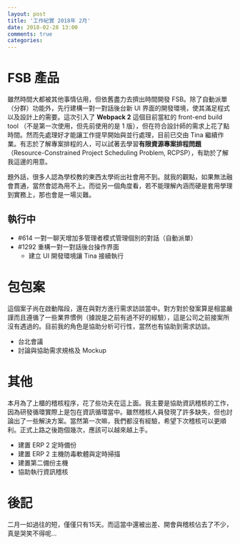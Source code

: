```yaml
---
layout: post
title: '工作紀實 2018年 2月'
date: 2018-02-28 13:00
comments: true
categories: 
---
```

# FSB 產品

雖然時間大都被其他事情佔用，但依舊盡力去擠出時間開發 FSB。除了自動派單（分群）功能外，先行建構一對一對話後台新 UI 界面的開發環境，使其滿足程式以及設計上的需要。這次引入了 **Webpack 2** 這個目前當紅的 front-end build tool （不是第一次使用，但先前使用的是 1 版），但在符合設計師的需求上花了點時間。然而先處理好才能讓工作提早開始與並行處理，目前已交由 Tina 繼續作業。有志於了解專案排程的人，可以試著去學習**有限資源專案排程問題**（Resource-Constrained Project Scheduling Problem, RCPSP），有助於了解我這邊的用意。

題外話，很多人認為學校教的東西太學術出社會用不到。就我的觀點，如果無法融會貫通，當然會認為用不上。而從另一個角度看，若不能理解內涵而硬是套用學理到實務上，那也會是一場災難。

## 執行中

* #614 一對一聊天增加多管理者模式管理個別的對話（自動派單）
* #1292 重構一對一對話後台操作界面
    + 建立 UI 開發環境讓 Tina 接續執行

# 包包案

這個案子尚在啟動階段，還在與對方進行需求訪談當中。對方對於發案算是相當嚴謹而且遵循了一些業界慣例（據說是之前有過不好的經驗），這是公司之前接案所沒有遇過的。目前我的角色是協助分析可行性，當然也有協助到需求訪談。

* 台北會議
* 討論與協助需求規格及 Mockup

# 其他

本月為了上櫃的稽核程序，花了些功夫在這上面。我主要是協助資訊稽核的工作，因為研發循環實際上是包在資訊循環當中。雖然稽核人員發現了許多缺失，但也討論出了一些解決方案。當然第一次嘛，我們都沒有經驗，希望下次稽核可以更順利。正式上路之後跑個幾次，應該可以越來越上手。

* 建置 ERP 2 定時備份
* 建置 ERP 2 主機防毒軟體與定時掃描
* 建置第二備份主機
* 協助執行資訊稽核

# 後記

二月一如過往的短，僅僅只有15天。而這當中還被出差、開會與稽核佔去了不少，真是哭笑不得呢...

